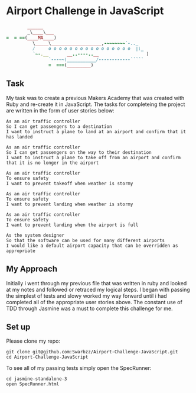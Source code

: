 # Airport Challenge in JavaScript

```ruby
        ______
        _\____\___
=  = ==(____MA____)
          \_____\___________________,-~~~~~~~`-.._
          /     o o o o o o o o o o o o o o o o  |\_
          `~-.__       __..----..__                  )
                `---~~\___________/------------`````
                =  ===(_________)

```

## Task

My task was to create a previous Makers Academy that was created with Ruby and re-create it in JavaScript. The tasks for completeing the project are written in the form of user stories below:

```
As an air traffic controller
So I can get passengers to a destination
I want to instruct a plane to land at an airport and confirm that it has landed

As an air traffic controller
So I can get passengers on the way to their destination
I want to instruct a plane to take off from an airport and confirm that it is no longer in the airport

As an air traffic controller
To ensure safety
I want to prevent takeoff when weather is stormy

As an air traffic controller
To ensure safety
I want to prevent landing when weather is stormy

As an air traffic controller
To ensure safety
I want to prevent landing when the airport is full

As the system designer
So that the software can be used for many different airports
I would like a default airport capacity that can be overridden as appropriate
```

## My Approach

Initially i went through my previous file that was written in ruby and looked at my notes and followed or retraced my logical steps. I began with passing the simplest of tests and slowy worked my way forward until i had completed all of the appropriate user stories above. The constant use of TDD through Jasmine was a must to complete this challenge for me. 

## Set up

Please clone my repo:
```
git clone git@github.com:Swarbzz/Airport-Challenge-JavaScript.git
cd Airport-Challenge-JavaScript
```
To see all of my passing tests simply open the SpecRunner:
```
cd jasmine-standalone-3
open SpecRunner.html
```


